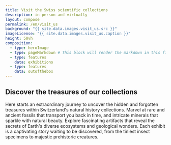 ```yaml
---
title: Visit the Swiss scientific collections
description: in person and virtually
layout: compose
permalink: /en/visit_us
background: "{{ site.data.images.visit_us.src }}"
imageLicense: "{{ site.data.images.visit_us.caption }}"
height: 50vh
composition:
  - type: heroImage
  - type: pageMarkdown # This block will render the markdown in this file so no data property needed
  - type: features
    data: exhibitions
  - type: features
    data: outofthebox
---
```


## Discover the treasures of our collections
Here starts an extraordinary journey to uncover the hidden and forgotten treasures within Switzerland's natural history collections.
Marvel at rare and ancient fossils that transport you back in time, and intricate minerals that sparkle with natural beauty.
Explore fascinating artifacts that reveal the secrets of Earth's diverse ecosystems and geological wonders.
Each exhibit is a captivating story waiting to be discovered, from the tiniest insect specimens to majestic prehistoric creatures.
